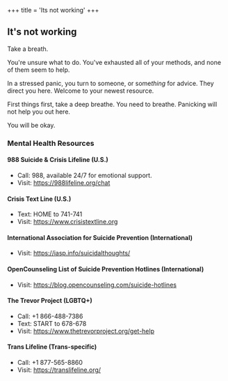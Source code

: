 +++
title = 'Its not working'
+++

## It's not working

Take a breath.

You're unsure what to do. You've exhausted all of your methods, and none of them seem to help.

In a stressed panic, you turn to someone, or some*thing* for advice. They direct you here. Welcome to your newest resource.

First things first, take a deep breathe. You need to breathe. Panicking will not help you out here.

You will be okay.

### Mental Health Resources

#### 988 Suicide & Crisis Lifeline (U.S.)

- Call: 988, available 24/7 for emotional support.
- Visit: <https://988lifeline.org/chat>

#### Crisis Text Line (U.S.)

- Text: HOME to 741-741
- Visit: <https://www.crisistextline.org>

#### International Association for Suicide Prevention (International)

- Visit: <https://iasp.info/suicidalthoughts/>

#### OpenCounseling List of Suicide Prevention Hotlines (International)

- Visit: <https://blog.opencounseling.com/suicide-hotlines>

#### The Trevor Project (LGBTQ+)

- Call: +1 866-488-7386
- Text: START to 678-678
- Visit: <https://www.thetrevorproject.org/get-help>

#### Trans Lifeline (Trans-specific)

- Call: +1 877-565-8860
- Visit: <https://translifeline.org/>
